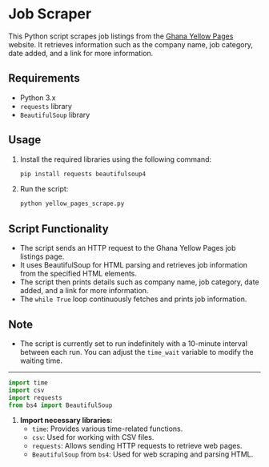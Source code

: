

# Job Scraper

This Python script scrapes job listings from the [Ghana Yellow Pages](https://ghanayellowpages.com/listings/) website. It retrieves information such as the company name, job category, date added, and a link for more information.

## Requirements

- Python 3.x
- `requests` library
- `BeautifulSoup` library

## Usage

1. Install the required libraries using the following command:
   ```bash
   pip install requests beautifulsoup4
   ```

2. Run the script:
   ```bash
   python yellow_pages_scrape.py
   ```

## Script Functionality

- The script sends an HTTP request to the Ghana Yellow Pages job listings page.
- It uses BeautifulSoup for HTML parsing and retrieves job information from the specified HTML elements.
- The script then prints details such as company name, job category, date added, and a link for more information.
- The `while True` loop continuously fetches and prints job information.

## Note

- The script is currently set to run indefinitely with a 10-minute interval between each run. You can adjust the `time_wait` variable to modify the waiting time.

---


```python
import time
import csv
import requests
from bs4 import BeautifulSoup
```

1. **Import necessary libraries:**
   - `time`: Provides various time-related functions.
   - `csv`: Used for working with CSV files.
   - `requests`: Allows sending HTTP requests to retrieve web pages.
   - `BeautifulSoup` from `bs4`: Used for web scraping and parsing HTML.

